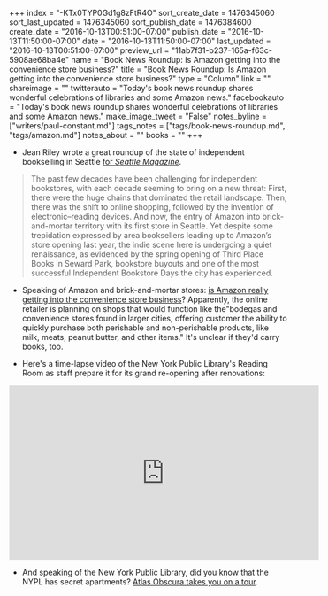 +++
index = "-KTx0TYP0Gd1g8zFtR4O"
sort_create_date = 1476345060
sort_last_updated = 1476345060
sort_publish_date = 1476384600
create_date = "2016-10-13T00:51:00-07:00"
publish_date = "2016-10-13T11:50:00-07:00"
date = "2016-10-13T11:50:00-07:00"
last_updated = "2016-10-13T00:51:00-07:00"
preview_url = "11ab7f31-b237-165a-f63c-5908ae68ba4e"
name = "Book News Roundup: Is Amazon getting into the convenience store business?"
title = "Book News Roundup: Is Amazon getting into the convenience store business?"
type = "Column"
link = ""
shareimage = ""
twitterauto = "Today's book news roundup shares wonderful celebrations of libraries and some Amazon news."
facebookauto = "Today's book news roundup shares wonderful celebrations of libraries and some Amazon news."
make_image_tweet = "False"
notes_byline = ["writers/paul-constant.md"]
tags_notes = ["tags/book-news-roundup.md", "tags/amazon.md"]
notes_about = ""
books = ""
+++
* Jean Riley wrote a great roundup of the state of independent bookselling in Seattle [for *Seattle Magazine*](http://seattlemag.com/why-indie-bookstores-seattle-are-thriving).

<blockquote>The past few decades have been challenging for independent bookstores, with each decade seeming to bring on a new threat: First, there were the huge chains that dominated the retail landscape. Then, there was the shift to online shopping, followed by the invention of electronic–reading devices. And now, the entry of Amazon into brick-and-mortar territory with its first store in Seattle. Yet despite some trepidation expressed by area booksellers leading up to Amazon’s store opening last year, the indie scene here is undergoing a quiet renaissance, as evidenced by the spring opening of Third Place Books in Seward Park, bookstore buyouts and one of the most successful Independent Bookstore Days the city has experienced. </blockquote>

* Speaking of Amazon and brick-and-mortar stores: [is Amazon really getting into the convenience store business](https://consumerist.com/2016/10/11/amazon-reportedly-opening-convenience-stores-dedicated-curbside-pickup-sites/)? Apparently, the online retailer is planning on shops that would function like the"bodegas and convenience stores found in larger cities, offering customer the ability to quickly purchase both perishable and non-perishable products, like milk, meats, peanut butter, and other items." It's unclear if they'd carry books, too.

* Here's a time-lapse video of the New York Public Library's Reading Room as staff prepare it for its grand re-opening after renovations:

<iframe width="560" height="315" src="https://www.youtube.com/embed/tkD9aNOn6v0?rel=0" frameborder="0" allowfullscreen></iframe>

* And speaking of the New York Public Library, did you know that the NYPL has secret apartments? [Atlas Obscura takes you on a tour](http://www.atlasobscura.com/articles/inside-the-new-york-public-librarys-last-secret-apartments).